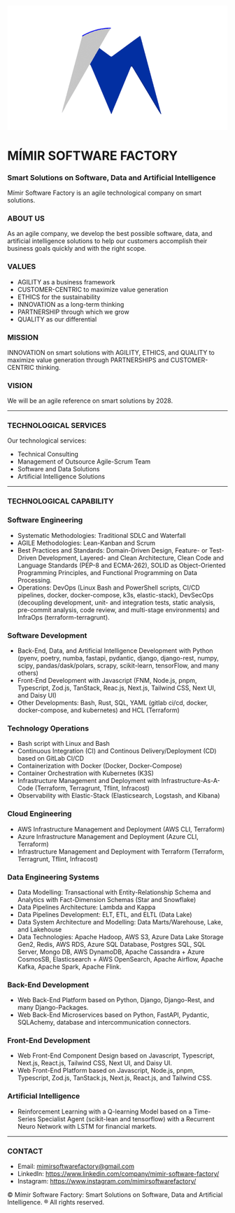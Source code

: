 ![Mímir Logo ><](https://github.com/MimirCompany/.github/blob/main/files/dark-mimir-icon.png)

# MÍMIR SOFTWARE FACTORY
### Smart Solutions on Software, Data and Artificial Intelligence

Mímir Software Factory is an agile technological company on smart solutions.

### ABOUT US
As an agile company, we develop the best possible software, data, and artificial intelligence solutions to help our customers accomplish their business goals quickly and with the right scope.

### VALUES
* AGILITY as a business framework
* CUSTOMER-CENTRIC to maximize value generation
* ETHICS for the sustainability
* INNOVATION as a long-term thinking
* PARTNERSHIP through which we grow
* QUALITY as our differential

### MISSION
INNOVATION on smart solutions with AGILITY, ETHICS, and QUALITY to maximize value generation through PARTNERSHIPS and CUSTOMER-CENTRIC thinking.

### VISION
We will be an agile reference on smart solutions by 2028.

---

### TECHNOLOGICAL SERVICES
Our technological services:
* Technical Consulting
* Management of Outsource Agile-Scrum Team
* Software and Data Solutions
* Artificial Intelligence Solutions

---

### TECHNOLOGICAL CAPABILITY

### Software Engineering
* Systematic Methodologies: Traditional SDLC and Waterfall
* AGILE Methodologies: Lean-Kanban and Scrum
* Best Practices and Standards: Domain-Driven Design, Feature- or Test-Driven Development, Layered- and Clean Architecture, Clean Code and Language Standards (PEP-8 and ECMA-262), SOLID as Object-Oriented Programming Principles, and Functional Programming on Data Processing.
* Operations: DevOps (Linux Bash and PowerShell scripts, CI/CD pipelines, docker, docker-compose, k3s, elastic-stack), DevSecOps (decoupling development, unit- and integration tests, static analysis, pre-commit analysis, code review, and multi-stage environments) and InfraOps (terraform-terragrunt).

### Software Development
* Back-End, Data, and Artificial Intelligence Development with Python (pyenv, poetry, numba, fastapi, pydantic, django, django-rest, numpy, scipy, pandas/dask/polars, scrapy, scikit-learn, tensorFlow, and many others)
* Front-End Development with Javascript (FNM, Node.js, pnpm, Typescript, Zod.js, TanStack, Reac.js, Next.js, Tailwind CSS, Next UI, and Daisy UI)
* Other Developments: Bash, Rust, SQL, YAML (gitlab ci/cd, docker, docker-compose, and kubernetes) and HCL (Terraform)

### Technology Operations
* Bash script with Linux and Bash
* Continuous Integration (CI) and Continous Delivery/Deployment (CD) based on GitLab CI/CD
* Containerization with Docker (Docker, Docker-Compose)
* Container Orchestration with Kubernetes (K3S)
* Infrastructure Management and Deployment with Infrastructure-As-A-Code (Terraform, Terragrunt, Tflint, Infracost)
* Observability with Elastic-Stack (Elasticsearch, Logstash, and Kibana)

### Cloud Engineering
* AWS Infrastructure Management and Deployment (AWS CLI, Terraform)
* Azure Infrastructure Management and Deployment (Azure CLI, Terraform)
* Infrastructure Management and Deployment with Terraform (Terraform, Terragrunt, Tflint, Infracost)

### Data Engineering Systems
* Data Modelling: Transactional with Entity-Relationship Schema and Analytics with Fact-Dimension Schemas (Star and Snowflake)
* Data Pipelines Architecture: Lambda and Kappa
* Data Pipelines Development: ELT, ETL, and ELTL (Data Lake)
* Data System Architecture and Modelling: Data Marts/Warehouse, Lake, and Lakehouse
* Data Technologies: Apache Hadoop, AWS S3, Azure Data Lake Storage Gen2, Redis, AWS RDS, Azure SQL Database, Postgres SQL, SQL Server, Mongo DB, AWS DynamoDB, Apache Cassandra + Azure CosmosSB, Elasticsearch + AWS OpenSearch, Apache Airflow, Apache Kafka, Apache Spark, Apache Flink.

### Back-End Development
* Web Back-End Platform based on Python, Django, Django-Rest, and many Django-Packages.
* Web Back-End Microservices based on Python, FastAPI, Pydantic, SQLAchemy, database and intercommunication connectors.

### Front-End Development
* Web Front-End Component Design based on Javascript, Typescript, Next.js, React.js, Tailwind CSS, Next UI, and Daisy UI.
* Web Front-End Platform based on Javascript, Node.js, pnpm, Typescript, Zod.js, TanStack.js, Next.js, React.js, and Tailwind CSS.

### Artificial Intelligence
* Reinforcement Learning with a Q-learning Model based on a Time-Series Specialist Agent (scikit-lean and tensorflow) with a Recurrent Neuro Network with LSTM for financial markets.

---

### CONTACT

* Email: mimirsoftwarefactory@gmail.com
* LinkedIn: https://www.linkedin.com/company/mimir-software-factory/
* Instagram: https://www.instagram.com/mimirsoftwarefactory/

© Mímir Software Factory: Smart Solutions on Software, Data and Artificial Intelligence. ® All rights reserved.
